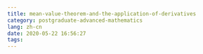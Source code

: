 ```yaml
---
title: mean-value-theorem-and-the-application-of-derivatives
category: postgraduate-advanced-mathematics
lang: zh-cn
date: 2020-05-22 16:56:27
tags:
---
```

